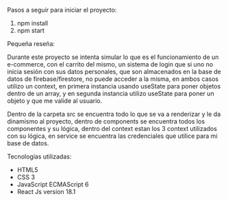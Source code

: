 ﻿Pasos a seguir para iniciar el proyecto:

1) npm install
1) npm start

Pequeña reseña:

Durante este proyecto se intenta simular lo que es el funcionamiento de un e-commerce, con el carrito del mismo, un sistema de login que si uno no inicia sesión con sus datos personales, que son almacenados en la base de datos de firebase/firestore, no puede acceder a la misma, en ambos casos utilizo un context, en primera instancia usando useState para poner objetos dentro de un array, y en segunda instancia utilizo useState para poner un objeto y que me valide al usuario.

Dentro de la carpeta src se encuentra todo lo que se va a renderizar y le da dinamismo al proyecto, dentro de components se encuentra todos los componentes y su lógica, dentro del context estan los 3 context utilizados con su lógica, en service se encuentra las credenciales que utilice para mi base de datos.

Tecnologías utilizadas:

- HTML5
- CSS 3
- JavaScript ECMAScript 6
- React Js version 18.1

